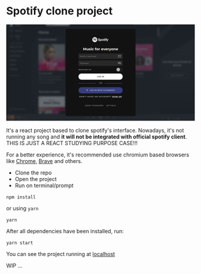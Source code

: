 # Spotify clone project

![GitHub Logo](src/assets/images/screenshots/spotify_login.png?raw=true)

It's a react project based to clone spotify's interface. Nowadays, it's not running any song and **it will not be integrated with official spotify client**. THIS IS JUST A REACT STUDYING PURPOSE CASE!!!

For a better experience, it's recommended use chromium based browsers like [Chrome](https://www.google.com/intl/pt-BR/chrome/), [Brave](https://brave.com/?ref=dia487) and others.


* Clone the repo
* Open the project
* Run on terminal/prompt

```
npm install
```
or using `yarn`
```
yarn
```

After all dependencies have been installed, run:
```
yarn start
```

You can see the project running at [localhost](http://localhost:3001/)


WIP ...